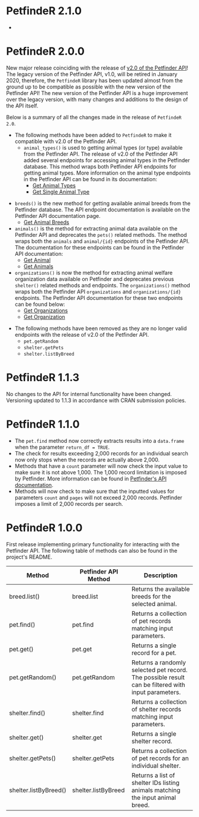 # PetfindeR 2.1.0

* 

# PetfindeR 2.0.0

New major release coinciding with the release of [v2.0 of the Petfinder API](https://www.petfinder.com/developers/)! The legacy version of the Petfinder API, v1.0, will be retired in January 2020, therefore, the `PetfindeR` library has been updated almost from the ground up to be compatible as possible with the new version of the Petfinder API! The new version of the Petfinder API is a huge improvement over the legacy version, with many changes and additions to 
the design of the API itself. 

Below is a summary of all the changes made in the release of `PetfindeR 2.0`. 

* The following methods have been added to `PetfindeR` to make it compatible with v2.0 of the Petfinder API.
  - `animal_types()` is used to getting animal types (or type) available from the Petfinder API. The release of v2.0 of the Petfinder API added several endpoints for accessing animal types in the Petfinder database. This method wraps both Petfinder API endpoints for getting animal types. More information on the animal type endpoints in the Petfinder API can be found in its documentation:
    - [Get Animal Types](https://www.petfinder.com/developers/v2/docs/#get-animal-types)
    - [Get Single Animal Type](https://www.petfinder.com/developers/v2/docs/#get-a-single-animal-type)
 - `breeds()` is the new method for getting available animal breeds from the Petfinder database. The API endpoint     documentation is available on the Petfinder API documentation page.
    - [Get Animal Breeds](https://www.petfinder.com/developers/v2/docs/#get-animal-breeds)
 - `animals()` is the method for extracting animal data available on the Petfinder API and deprecates the 
      `pets()` related methods. The method wraps both the `animals` and `animal/{id}` endpoints of the Petfinder API. The documentation for these endpoints can be 
      found in the Petfinder API documentation:
      - [Get Animal](https://www.petfinder.com/developers/v2/docs/#get-animal)
      - [Get Animals](https://www.petfinder.com/developers/v2/docs/#get-animals)
 - `organizations()` is now the method for extracting animal welfare organization data available on Petfinder 
      and deprecates previous `shelter()` related methods and endpoints. The `organizations()` method wraps both 
      the Petfinder API `organizations` and `organizations/{id}` endpoints. The Petfinder API documentation for 
      these two endpoints can be found below:
      - [Get Organizations](https://www.petfinder.com/developers/v2/docs/#get-organizations)
      - [Get Organization](https://www.petfinder.com/developers/v2/docs/#get-organization)
* The following methods have been removed as they are no longer valid endpoints with the release of v2.0 of the Petfinder API.
  - `pet.getRandom`
  - `shelter.getPets`
  - `shelter.listByBreed`

# PetfindeR 1.1.3

No changes to the API for internal functionality have been changed. Versioning updated to 1.1.3 in accordance with CRAN submission policies.

# PetfindeR 1.1.0

* The `pet.find` method now correctly extracts results into a `data.frame` when the parameter `return_df = TRUE`.
* The check for results exceeding 2,000 records for an individual search now only stops when the records are actually above 2,000.
* Methods that have a `count` parameter will now check the input value to make sure it is not above 1,000. The 1,000 record limitation is imposed by Petfinder. More information can be found in [Petfinder's API documentation](https://www.petfinder.com/developers/api-docs#restrictions).
* Methods will now check to make sure that the inputted values for parameters `count` and `pages` will not exceed 2,000 records. Petfinder imposes a limit of 2,000 records per search.

# PetfindeR 1.0.0

First release implementing primary functionality for interacting with the Petfinder API. The following table of methods can also be found in the project's README.

| Method                | Petfinder API Method | Description                                                                                        |
|-----------------------|----------------------|----------------------------------------------------------------------------------------------------|
| breed.list()          | breed.list           | Returns the available breeds for the selected animal.                                              |
| pet.find()            | pet.find             | Returns a collection of pet records matching input parameters.                                     |
| pet.get()             | pet.get              | Returns a single record for a pet.                                                                 |
| pet.getRandom()       | pet.getRandom        | Returns a randomly selected pet record. The possible result can be filtered with input parameters. |
| shelter.find()        | shelter.find         | Returns a collection of shelter records matching input parameters.                                 |
| shelter.get()         | shelter.get          | Returns a single shelter record.                                                                   |
| shelter.getPets()     | shelter.getPets      | Returns a collection of pet records for an individual shelter.                                     |
| shelter.listByBreed() | shelter.listByBreed  | Returns a list of shelter IDs listing animals matching the input animal breed.

